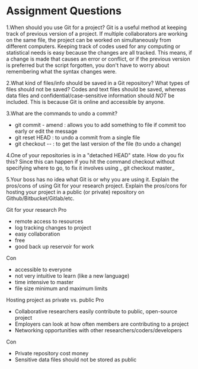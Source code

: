 # Assignment Questions
 
1.When should you use Git for a project?
Git is a useful method at keeping track of previous version of a project. If multiple collaborators are working on the same file, the project can be worked on simultaneously from different computers. Keeping track of codes used for any computing or statistical needs is easy because the changes are all tracked. This means, if a change is made that causes an error or conflict, or if the previous version is preferred but the script forgotten, you don't have to worry about remembering what the syntax changes were.

2.What kind of files/info should be saved in a Git repository? What types of files should not be saved? 
Codes and text files should be saved, whereas data files and confidential/case-sensitive information should *NOT* be included. This is because Git is online and accessible by anyone. 

3.What are the commands to undo a commit?
+ git commit - amend : allows you to add something to file if commit too early or edit the message
+ git reset HEAD <file> : to undo a commit from a single file 
+ git checkout -- <file> : to get the last version of the file (to undo a change)

4.One of your repositories is in a "detached HEAD" state. How do you fix this?
Since this can happen if you hit the command checkout without specifying where to go, to fix it involves using _ git checkout master_

5.Your boss has no idea what Git is or why you are using it. Explain the pros/cons of using Git for your research project. Explain the pros/cons for hosting your project in a public (or private) repository on Github/Bitbucket/Gitlab/etc.

Git for your research
Pro
+ remote access to resources
+ log tracking changes to project
+ easy collaboration 
+ free
+ good back up reservoir for work


Con
+ accessible to everyone
+ not very intuitive to learn (like a new language)
+ time intensive to master
+ file size minimum and maximum limits

Hosting project as private vs. public
Pro
+ Collaborative researchers easily contribute to public, open-source project
+ Employers can look at how often members are contributing to a project
+ Networking opportunities with other researchers/coders/developers

Con
+ Private repository cost money
+ Sensitive data files should not be stored as public
